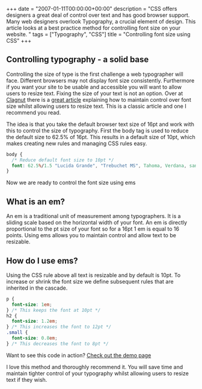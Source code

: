 +++
date = "2007-01-11T00:00:00+00:00"
description = "CSS offers designers a great deal of control over text and has good browser support. Many web designers overlook Typography, a crucial element of design. This article looks at a best practice method for controlling font size on your website. "
tags = ["Typography", "CSS"]
title = "Controlling font size using CSS"
+++

## Controlling typography - a solid base

Controlling the size of type is the first challenge a web typographer will face.
Different browsers may not display font size consistently. Furthermore if you
want your site to be usable and accessible you will want to allow users to
resize text. Fixing the size of your text is not an option. Over at [Clagnut][1]
there is a [great article][2] explaining how to maintain control over font size
whilst allowing users to resize text. This is a classic article and one I
recommend you read.

The idea is that you take the default browser text size of 16pt and work with
this to control the size of typography. First the body tag is used to reduce the
default size to 62.5% of 16pt. This results in a default size of 10pt, which
makes creating new rules and managing CSS rules easy.

```css
body {
  /* Reduce default font size to 10pt */
  font: 62.5%/1.5 "Lucida Grande", "Trebuchet MS", Tahoma, Verdana, sans-serif;
}
```

Now we are ready to control the font size using ems

## What is an em?

An em is a traditional unit of measurement among typographers. It is a sliding
scale based on the horizontal width of your font. An em is directly proportional
to the pt size of your font so for a 16pt 1 em is equal to 16 points. Using ems
allows you to maintain control and allow text to be resizable.

## How do I use ems?

Using the CSS rule above all text is resizable and by default is 10pt. To
increase or shrink the font size we define subsequent rules that are inherited
in the cascade.

```css
p {
  font-size: 1em;
} /* This keeps the font at 10pt */
h2 {
  font-size: 1.2em;
} /* This increases the font to 12pt */
.small {
  font-size: 0.8em;
} /* This decreases the font to 8pt */
```

Want to see this code in action? [Check out the demo page][3]

I love this method and thoroughly recommend it. You will save time and maintain
tighter control of your typography whilst allowing users to resize text if they
wish.

[1]: http://www.clagnut.com
[2]: http://www.clagnut.com/blog/348/
[3]: /examples/font-size-css/
